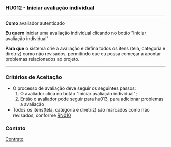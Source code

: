 ### HU012 - Iniciar avaliação individual

---

**Como** avaliador autenticado

**Eu quero** iniciar uma avaliação individual clicando no botão "Iniciar avaliação individual"

**Para que** o sistema crie a avaliação e defina todos os itens (tela, categoria e diretriz) como não revisados, permitindo que eu possa começar a apontar problemas relacionados ao projeto.

---

### Critérios de Aceitação

- O processo de avaliação deve seguir os seguintes passos:
  1. O avaliador clica no botão "Iniciar avaliação individual";
  2. Então o avaliador pode seguir para hu013, para adicionar problemas a avaliação
- Todos os itens(tela, categoria e diretriz) são marcados como não revisados, conforme [RN010](../../regras_de_negocio/read.md#-rn009---itens-de-avaliação-ao-iniciar-avaliação)

### Contato

[Contrato](../../contracts/hu012CreateEvaluation.md)
